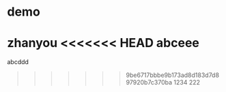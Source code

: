 # demo
zhanyou
<<<<<<< HEAD
abceee
=======
abcddd
>>>>>>> 9be6717bbbe9b173ad8d183d7d897920b7c370ba
1234
222
